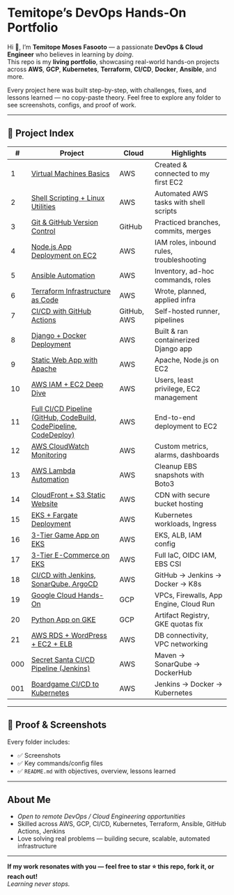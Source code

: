 #  Temitope’s DevOps Hands-On Portfolio

Hi 👋, I’m **Temitope Moses Fasooto** — a passionate **DevOps & Cloud Engineer** who believes in learning by *doing*.  
This repo is my **living portfolio**, showcasing real-world hands-on projects across **AWS**, **GCP**, **Kubernetes**, **Terraform**, **CI/CD**, **Docker**, **Ansible**, and more.

Every project here was built step-by-step, with challenges, fixes, and lessons learned — no copy-paste theory. Feel free to explore any folder to see screenshots, configs, and proof of work.

---

## 📂 Project Index

| # | Project | Cloud | Highlights |
|---|---------|-------|------------|
| 1 | [Virtual Machines Basics](./01-virtual-machines-aws-ec2) | AWS | Created & connected to my first EC2 |
| 2 | [Shell Scripting + Linux Utilities](./02-shell-scripting-awscli-linux) | AWS | Automated AWS tasks with shell scripts |
| 3 | [Git & GitHub Version Control](./03-git-github-version-control) | GitHub | Practiced branches, commits, merges |
| 4 | [Node.js App Deployment on EC2](./04-nodejs-ec2-deployment) | AWS | IAM roles, inbound rules, troubleshooting |
| 5 | [Ansible Automation](./05-ansible-ssh-ec2) | AWS | Inventory, ad-hoc commands, roles |
| 6 | [Terraform Infrastructure as Code](./06-terraform-iac-basics) | AWS | Wrote, planned, applied infra |
| 7 | [CI/CD with GitHub Actions](./07-github-actions-runner-ec2) | GitHub, AWS | Self-hosted runner, pipelines |
| 8 | [Django + Docker Deployment](./08-django-docker-ec2) | AWS | Built & ran containerized Django app |
| 9 | [Static Web App with Apache](./09-static-web-apache-nodejs) | AWS | Apache, Node.js on EC2 |
| 10 | [AWS IAM + EC2 Deep Dive](./10-aws-iam-ec2) | AWS | Users, least privilege, EC2 management |
| 11 | [Full CI/CD Pipeline (GitHub, CodeBuild, CodePipeline, CodeDeploy)](./11-aws-cicd-pipeline) | AWS | End-to-end deployment to EC2 |
| 12 | [AWS CloudWatch Monitoring](./12-aws-cloudwatch-monitoring) | AWS | Custom metrics, alarms, dashboards |
| 13 | [AWS Lambda Automation](./13-aws-lambda-boto3) | AWS | Cleanup EBS snapshots with Boto3 |
| 14 | [CloudFront + S3 Static Website](./14-aws-cloudfront-s3-static) | AWS | CDN with secure bucket hosting |
| 15 | [EKS + Fargate Deployment](./15-aws-eks-fargate) | AWS | Kubernetes workloads, Ingress |
| 16 | [3-Tier Game App on EKS](./16-aws-eks-3-tier-game) | AWS | EKS, ALB, IAM config |
| 17 | [3-Tier E-Commerce on EKS](./17-aws-eks-3-tier-ecommerce) | AWS | Full IaC, OIDC IAM, EBS CSI |
| 18 | [CI/CD with Jenkins, SonarQube, ArgoCD](./18-cicd-jenkins-argocd) | AWS | GitHub → Jenkins → Docker → K8s |
| 19 | [Google Cloud Hands-On](./19-gcp-fundamentals-vpc-app-engine) | GCP | VPCs, Firewalls, App Engine, Cloud Run |
| 20 | [Python App on GKE](./20-gcp-gke-python-app) | GCP | Artifact Registry, GKE quotas fix |
| 21 | [AWS RDS + WordPress + EC2 + ELB](./21-aws-rds-wordpress-ec2-elb) | AWS | DB connectivity, VPC networking |
| 000 | [Secret Santa CI/CD Pipeline (Jenkins)](./000-jenkins-cicd-secret-santa) | AWS | Maven → SonarQube → DockerHub |
| 001 | [Boardgame CI/CD to Kubernetes](./001-cicd-boardgame-kubernetes) | AWS | Jenkins → Docker → Kubernetes |

---

## 📸 Proof & Screenshots

Every folder includes:
- ✅ Screenshots
- ✅ Key commands/config files
- ✅ `README.md` with objectives, overview, lessons learned

---

## About Me

-  *Open to remote DevOps / Cloud Engineering opportunities*
-  Skilled across AWS, GCP, CI/CD, Kubernetes, Terraform, Ansible, GitHub Actions, Jenkins
-  Love solving real problems — building secure, scalable, automated infrastructure 
---

**If my work resonates with you — feel free to star ⭐ this repo, fork it, or reach out!**  
*Learning never stops.*
